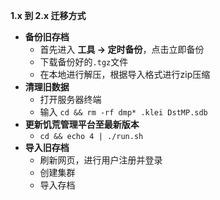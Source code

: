 **1.x 到 2.x 迁移方式**
- **备份旧存档**
    - 首先进入 **工具 → 定时备份**，点击立即备份
    - 下载备份好的`.tgz`文件
    - 在本地进行解压，根据导入格式进行zip压缩
- **清理旧数据**
    - 打开服务器终端
    - 输入 `cd && rm -rf dmp* .klei DstMP.sdb`
- **更新饥荒管理平台至最新版本**
    - `cd && echo 4 | ./run.sh`
- **导入旧存档**
    - 刷新网页，进行用户注册并登录
    - 创建集群
    - 导入存档